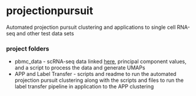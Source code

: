 # projectionpursuit
Automated projection pursuit clustering and applications to single cell RNA-seq and other test data sets

### project folders
* pbmc_data - scRNA-seq data linked [here](https://satijalab.org/seurat/articles/pbmc3k_tutorial.html), principal component values, and a script to process the data and generate UMAPs
* APP and Label Transfer - scripts and readme to run the automated projection pursuit clustering along with the scripts and files to run the label transfer pipeline in application to the APP clustering
